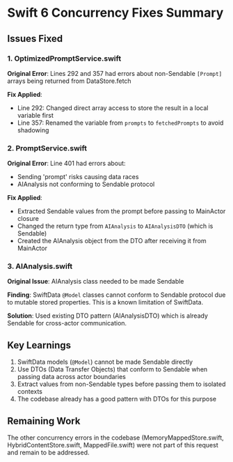 # Swift 6 Concurrency Fixes Summary

## Issues Fixed

### 1. OptimizedPromptService.swift
**Original Error**: Lines 292 and 357 had errors about non-Sendable `[Prompt]` arrays being returned from DataStore.fetch

**Fix Applied**: 
- Line 292: Changed direct array access to store the result in a local variable first
- Line 357: Renamed the variable from `prompts` to `fetchedPrompts` to avoid shadowing

### 2. PromptService.swift
**Original Error**: Line 401 had errors about:
- Sending 'prompt' risks causing data races
- AIAnalysis not conforming to Sendable protocol

**Fix Applied**:
- Extracted Sendable values from the prompt before passing to MainActor closure
- Changed the return type from `AIAnalysis` to `AIAnalysisDTO` (which is Sendable)
- Created the AIAnalysis object from the DTO after receiving it from MainActor

### 3. AIAnalysis.swift
**Original Issue**: AIAnalysis class needed to be made Sendable

**Finding**: SwiftData `@Model` classes cannot conform to Sendable protocol due to mutable stored properties. This is a known limitation of SwiftData.

**Solution**: Used existing DTO pattern (AIAnalysisDTO) which is already Sendable for cross-actor communication.

## Key Learnings

1. SwiftData models (`@Model`) cannot be made Sendable directly
2. Use DTOs (Data Transfer Objects) that conform to Sendable when passing data across actor boundaries
3. Extract values from non-Sendable types before passing them to isolated contexts
4. The codebase already has a good pattern with DTOs for this purpose

## Remaining Work

The other concurrency errors in the codebase (MemoryMappedStore.swift, HybridContentStore.swift, MappedFile.swift) were not part of this request and remain to be addressed.